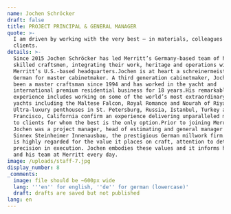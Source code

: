 ```yaml
---
name: Jochen Schröcker
draft: false
title: PROJECT PRINCIPAL & GENERAL MANAGER
quote: >-
  I am driven by working with the very best – in materials, colleagues and
  clients.
details: >-
  Since 2015 Jochen Schröcker has led Merritt’s Germany-based team of highly
  skilled craftsmen, integrating their work, heritage and operations with
  Merritt’s U.S.-based headquarters.Jochen is at heart a schreinermeister,
  German for master cabinetmaker. A third generation cabinetmaker, Jochen has
  been a master craftsman since 1994 and has worked in the yacht and
  international premium residential business for 18 years.His remarkable career
  experience includes working on some of the world’s most extraordinary mega
  yachts including the Maltese Falcon, Royal Romance and Nourah of Riyadh.
  Ultra-luxury penthouses in St. Petersburg, Russia, Istanbul, Turkey and San
  Francisco, California confirm an experience delivering unparalleled millwork
  to clients for whom the best is the only option.Prior to joining Merritt,
  Jochen was a project manager, head of estimating and general manager for
  Sinnex Steinheimer Innenausbau, the prestigious German millwork firm. Germany
  is highly regarded for the value it places on craft, attention to detail and
  precision in execution. Jochen embodies these values and it informs his work
  and his team at Merritt every day.
image: /uploads/staff-7.jpg
display_number: 8
_comments:
  image: file should be ~600px wide
  lang: '''en'' for english, ''de'' for german (lowercase)'
  draft: drafts are saved but not published
lang: en
---
```


